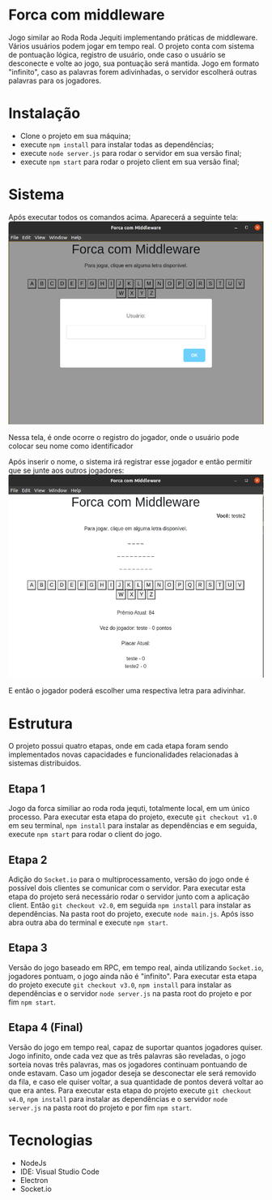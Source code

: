 # Forca com middleware
 Jogo similar ao Roda Roda Jequiti implementando práticas de middleware. Vários usuários podem jogar em tempo real. O projeto conta com sistema de pontuação lógica, registro de usuário, onde caso o usuário se desconecte e volte ao jogo, sua pontuação será mantida. Jogo em formato "infinito", caso as palavras forem adivinhadas, o servidor escolherá outras palavras para os jogadores.

# Instalação
* Clone o projeto em sua máquina;
* execute `npm install` para instalar todas as dependências;
* execute `node server.js` para rodar o servidor em sua versão final;
* execute `npm start` para rodar o projeto client em sua versão final;


# Sistema
Após executar todos os comandos acima. 
Aparecerá a seguinte tela: 
![alt text](https://github.com/VeigaLeo/Forca-com-middleware/blob/master/img/screen1.png)

Nessa tela, é onde ocorre o registro do jogador, onde o usuário pode colocar seu nome como identificador

Após inserir o nome, o sistema irá registrar esse jogador e então permitir que se junte aos outros jogadores:
![alt text](https://github.com/VeigaLeo/Forca-com-middleware/blob/master/img/screen2.png)

E então o jogador poderá escolher uma respectiva letra para adivinhar.

# Estrutura
O projeto possui quatro etapas, onde em cada etapa foram sendo implementados novas capacidades e funcionalidades relacionadas à sistemas distribuidos.
  ## Etapa 1
   Jogo da forca similiar ao roda roda jequti, totalmente local, em um único processo.
   Para executar esta etapa do projeto, execute `git checkout v1.0` em seu terminal, `npm install` para instalar as dependências e em seguida, execute `npm start` para rodar o client do jogo.
  ## Etapa 2
   Adição do `Socket.io` para o multiprocessamento, versão do jogo onde é possível dois clientes se comunicar com o servidor.
   Para executar esta etapa do projeto será necessário rodar o servidor junto com a aplicação client. Então `git checkout v2.0`, em seguida `npm install` para instalar as dependências. Na pasta root do projeto, execute `node main.js`. Após isso abra outra aba do terminal e execute `npm start`.
  ## Etapa 3
  Versão do jogo baseado em RPC, em tempo real, ainda utilizando `Socket.io`, jogadores pontuam, o jogo ainda não é "infinito".
  Para executar esta etapa do projeto execute `git checkout v3.0`, `npm install` para instalar as dependências e o servidor `node server.js` na pasta root do projeto e por fim `npm start`.
  ## Etapa 4 (Final)
  Versão do jogo em tempo real, capaz de suportar quantos jogadores quiser. Jogo infinito, onde cada vez que as três palavras são reveladas, o jogo sorteia novas três palavras, mas os jogadores continuam pontuando de onde estavam. Caso um jogador deseja se desconectar ele será removido da fila, e caso ele quiser voltar, a sua quantidade de pontos deverá voltar ao que era antes.
  Para executar esta etapa do projeto execute `git checkout v4.0`, `npm install` para instalar as dependências e o servidor `node server.js` na pasta root do projeto e por fim `npm start`.
  
# Tecnologias
- NodeJs
- IDE: Visual Studio Code
- Electron
- Socket.io
